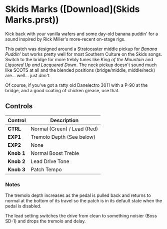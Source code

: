 # Skids Marks  ([Download](Skids Marks.prst))

Kick back with your vanilla wafers and some day-old banana puddin' for
a sound inspired by Rick Miller's more-recent on-stage rigs.

This patch was designed around a Stratocaster middle pickup for
_Banana Puddin'_ but works pretty well for most Southern Culture on
the Skids songs.  Switch to the bridge for more trebly tunes like
_King of the Mountain_ and _Liquored Up and Lacquered Down_.  The neck
pickup doesn't sound much like SCOTS at all and the blended positions
(bridge/middle, middle/neck) are... well... just _don't._

Of course, if you've got a ratty old Danelectro 3011 with a P-90 at
the bridge, and a good coating of chicken grease, use that.


## Controls

| Control | Description |
| ------- | ----------- |
| **CTRL** | Normal (Green) / Lead (Red) |
| **EXP1** | Tremolo Depth (See below)|
| **EXP2** | None |
| **Knob 1** | Normal Boost Treble |
| **Knob 2** | Lead Drive Tone |
| **Knob 3** | Patch Tempo |

### Notes

The tremolo depth increases as the pedal is pulled back and returns to
normal at the bottom of its travel so the patch is in its default
state when the pedal is disabled.

The lead setting switches the drive from clean to something noisier
(Boss SD-1) and drops the tremolo and delay.

